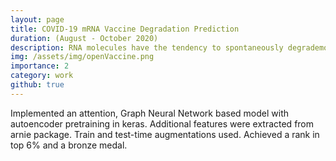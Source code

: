 ```yaml
---
layout: page
title: COVID-19 mRNA Vaccine Degradation Prediction
duration: (August - October 2020)
description: RNA molecules have the tendency to spontaneously degrademodel which can render the mRNA vaccine useles. In this Kaggle challenge, I have developed models that will predict likely degradation rates at each base of an RNA molecule.
img: /assets/img/openVaccine.png
importance: 2
category: work
github: true
---
```


Implemented an attention, Graph Neural Network based model with autoencoder pretraining in keras. Additional 
features were extracted from arnie package. Train and test-time augmentations used. Achieved a rank in top 6% and 
a bronze medal.
